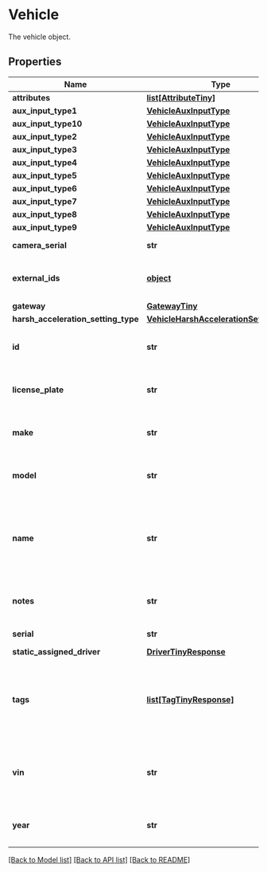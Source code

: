 # Vehicle

The vehicle object.
## Properties
Name | Type | Description | Notes
------------ | ------------- | ------------- | -------------
**attributes** | [**list[AttributeTiny]**](AttributeTiny.md) | [beta] A minified attribute | [optional] 
**aux_input_type1** | [**VehicleAuxInputType**](VehicleAuxInputType.md) |  | [optional] 
**aux_input_type10** | [**VehicleAuxInputType**](VehicleAuxInputType.md) |  | [optional] 
**aux_input_type2** | [**VehicleAuxInputType**](VehicleAuxInputType.md) |  | [optional] 
**aux_input_type3** | [**VehicleAuxInputType**](VehicleAuxInputType.md) |  | [optional] 
**aux_input_type4** | [**VehicleAuxInputType**](VehicleAuxInputType.md) |  | [optional] 
**aux_input_type5** | [**VehicleAuxInputType**](VehicleAuxInputType.md) |  | [optional] 
**aux_input_type6** | [**VehicleAuxInputType**](VehicleAuxInputType.md) |  | [optional] 
**aux_input_type7** | [**VehicleAuxInputType**](VehicleAuxInputType.md) |  | [optional] 
**aux_input_type8** | [**VehicleAuxInputType**](VehicleAuxInputType.md) |  | [optional] 
**aux_input_type9** | [**VehicleAuxInputType**](VehicleAuxInputType.md) |  | [optional] 
**camera_serial** | **str** | The serial number of the camera installed in the vehicle | [optional] 
**external_ids** | [**object**](.md) | The &lt;a href&#x3D;\&quot;/docs/external-ids\&quot; target&#x3D;\&quot;_blank\&quot;&gt;external IDs&lt;/a&gt; for the given object. | [optional] 
**gateway** | [**GatewayTiny**](GatewayTiny.md) |  | [optional] 
**harsh_acceleration_setting_type** | [**VehicleHarshAccelerationSettingType**](VehicleHarshAccelerationSettingType.md) |  | [optional] 
**id** | **str** | The unique Samsara ID of the Vehicle. This is automatically generated when the Vehicle object is created. It cannot be changed. | 
**license_plate** | **str** | The license plate of the Vehicle. **By default**: empty. Can be set or updated through the Samsara Dashboard or the API at any time. | [optional] 
**make** | **str** | The Vehicle’s manufacturing make. Automatically read from the engine computer if available. Empty if not available. Cannot be manually set. | [optional] 
**model** | **str** | The Vehicle’s manufacturing model. Automatically read from the engine computer if available. Empty if not available. Cannot be manually set. | [optional] 
**name** | **str** | The human-readable name of the Vehicle. This is set by a fleet administrator and will appear in both Samsara’s cloud dashboard as well as the Samsara Driver mobile app. **By default**, this name is the serial number of the Samsara Vehicle Gateway. It can be set or updated through the Samsara Dashboard or through the API at any time. | [optional] 
**notes** | **str** | These are generic notes about the Vehicle. Empty by default. Can be set or updated through the Samsara Dashboard or the API at any time. | [optional] 
**serial** | **str** | The serial number of the gateway installed in the vehicle. | [optional] 
**static_assigned_driver** | [**DriverTinyResponse**](DriverTinyResponse.md) |  | [optional] 
**tags** | [**list[TagTinyResponse]**](TagTinyResponse.md) | The list of &lt;a href&#x3D;\&quot;https://kb.samsara.com/hc/en-us/articles/360043275091-Creating-and-Using-Tags\&quot; target&#x3D;\&quot;_blank\&quot;&gt;tags&lt;/a&gt; associated with the Vehicle. **By default**: empty. Can be set or updated through the Samsara Dashboard or the API at any time. | [optional] 
**vin** | **str** | The VIN of the Vehicle. Most of the time, this will be automatically read from the engine computer by the Samsara Vehicle Gateway. It will be empty if it cannot be read. It can be set or updated through the Samsara Dashboard or the API at any time. | [optional] 
**year** | **str** | The Vehicle’s manufacturing model. Automatically read from the engine computer if available. Empty if not available. Cannot be manually set. | [optional] 

[[Back to Model list]](../README.md#documentation-for-models) [[Back to API list]](../README.md#documentation-for-api-endpoints) [[Back to README]](../README.md)


